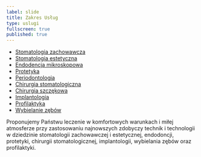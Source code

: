```yaml
---
label: slide
title: Zakres Usług
type: uslugi
fullscreen: true
published: true
---
```

* <a href="#stomatologia-zachowawcza-i-estetyczna" title="Przejdź do cennika" data-scroll>Stomatologia zachowawcza</a>
* <a href="#stomatologia-zachowawcza-i-estetyczna" title="Przejdź do cennika" data-scroll>Stomatologia estetyczna</a>
* <a href="#endodoncja-mikroskopowa-leczenie-kanaowe" title="Przejdź do cennika" data-scroll>Endodencja mikroskopowa</a>
* <a href="#protetyka" title="Przejdź do cennika" data-scroll>Protetyka</a>
* <a href="#periodontologia" title="Przejdź do cennika" data-scroll>Periodontologia</a>
* <a href="#chirurgia-stomatologiczna-i-szczkowa" title="Przejdź do cennika" data-scroll>Chirurgia stomatologiczna</a>
* <a href="#chirurgia-stomatologiczna-i-szczkowa" title="Przejdź do cennika" data-scroll>Chirurgia szczękowa</a>
* <a href="#implantologia" title="Przejdź do cennika" data-scroll>Implantologia</a>
* <a href="#profilaktyka" title="Przejdź do cennika" data-scroll>Profilaktyka</a>
* <a href="#wybielanie" title="Przejdź do cennika" data-scroll>Wybielanie zębów</a>


Proponujemy Państwu leczenie w&nbsp;komfortowych warunkach i&nbsp;miłej atmosferze przy zastosowaniu najnowszych zdobyczy technik i&nbsp;technologii w&nbsp;dziedzinie stomatologii zachowawczej i&nbsp;estetycznej, endodoncji, protetyki, chirurgii stomatologicznej, implantologii, wybielania zębów oraz profilaktyki.
